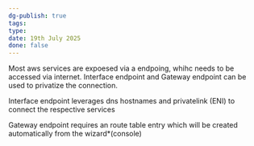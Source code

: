 ```yaml
---
dg-publish: true
tags: 
type: 
date: 19th July 2025
done: false
---
```


Most aws services are expoesed via a endpoing, whihc needs to be accessed via internet. Interface endpoint and Gateway endpoint can be used to privatize the connection. 

Interface endpoint leverages dns hostnames and privatelink (ENI) to connect the respective services

Gateway endpoint requires an route table entry which will be created automatically from the wizard*(console)